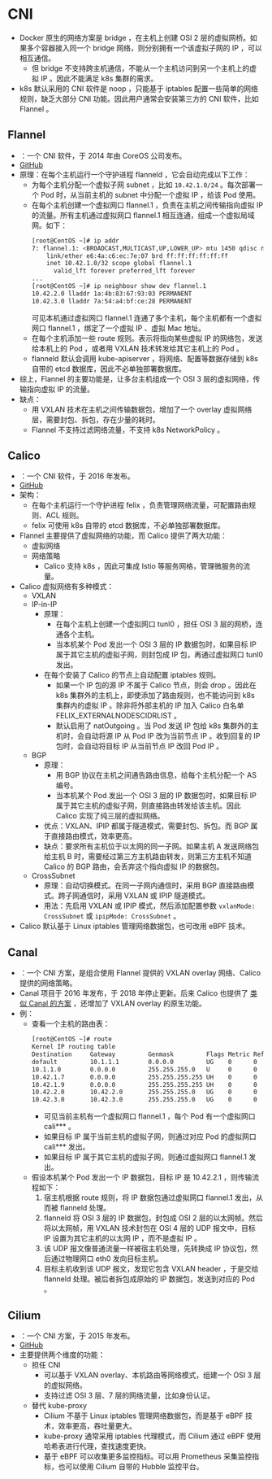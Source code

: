# CNI

- Docker 原生的网络方案是 bridge ，在主机上创建 OSI 2 层的虚拟网桥。如果多个容器接入同一个 bridge 网络，则分别拥有一个该虚拟子网的 IP ，可以相互通信。
  - 但 bridge 不支持跨主机通信，不能从一个主机访问到另一个主机上的虚拟 IP 。因此不能满足 k8s 集群的需求。
- k8s 默认采用的 CNI 软件是 noop ，只能基于 iptables 配置一些简单的网络规则，缺乏大部分 CNI 功能。因此用户通常会安装第三方的 CNI 软件，比如 Flannel 。

## Flannel

- ：一个 CNI 软件，于 2014 年由 CoreOS 公司发布。
- [GitHub](https://github.com/flannel-io/flannel)
- 原理：在每个主机运行一个守护进程 flanneld ，它会自动完成以下工作：
  - 为每个主机分配一个虚拟子网 subnet ，比如 `10.42.1.0/24` 。每次部署一个 Pod 时，从当前主机的 subnet 中分配一个虚拟 IP ，给该 Pod 使用。
  - 在每个主机创建一个虚拟网口 flannel.1 ，负责在主机之间传输指向虚拟 IP 的流量。所有主机通过虚拟网口 flannel.1 相互连通，组成一个虚拟局域网。如下：
    ```sh
    [root@CentOS ~]# ip addr
    7: flannel.1: <BROADCAST,MULTICAST,UP,LOWER_UP> mtu 1450 qdisc noqueue state UNKNOWN group default
        link/ether e6:4a:c6:ec:7e:07 brd ff:ff:ff:ff:ff:ff
        inet 10.42.1.0/32 scope global flannel.1
          valid_lft forever preferred_lft forever
    ...
    [root@CentOS ~]# ip neighbour show dev flannel.1
    10.42.2.0 lladdr 1a:4b:83:67:93:03 PERMANENT
    10.42.3.0 lladdr 7a:54:a4:bf:ce:28 PERMANENT
    ```
    可见本机通过虚拟网口 flannel.1 连通了多个主机，每个主机都有一个虚拟网口 flannel.1 ，绑定了一个虚拟 IP 、虚拟 Mac 地址。
  - 在每个主机添加一些 route 规则。表示将指向某些虚拟 IP 的网络包，发送给本机上的 Pod ，或者用 VXLAN 技术转发给其它主机上的 Pod 。
  - flanneld 默认会调用 kube-apiserver ，将网络、配置等数据存储到 k8s 自带的 etcd 数据库，因此不必单独部署数据库。
- 综上，Flannel 的主要功能是，让多台主机组成一个 OSI 3 层的虚拟网络，传输指向虚拟 IP 的流量。
- 缺点：
  - 用 VXLAN 技术在主机之间传输数据包，增加了一个 overlay 虚拟网络层，需要封包、拆包，存在少量的耗时。
  - Flannel 不支持过滤网络流量，不支持 k8s NetworkPolicy 。

## Calico

- ：一个 CNI 软件，于 2016 年发布。
- [GitHub](https://github.com/projectcalico/calico)
- 架构：
  - 在每个主机运行一个守护进程 felix ，负责管理网络流量，可配置路由规则、ACL 规则。
  - felix 可使用 k8s 自带的 etcd 数据库，不必单独部署数据库。
- Flannel 主要提供了虚拟网络的功能，而 Calico 提供了两大功能：
  - 虚拟网络
  - 网络策略
    - Calico 支持 k8s  ，因此可集成 Istio 等服务网格，管理微服务的流量。
- Calico 虚拟网络有多种模式：
  - VXLAN
  - IP-in-IP
    - 原理：
      - 在每个主机上创建一个虚拟网口 tunl0 ，担任 OSI 3 层的网桥，连通各个主机。
      - 当本机某个 Pod 发出一个 OSI 3 层的 IP 数据包时，如果目标 IP 属于其它主机的虚拟子网，则封包成 IP 包，再通过虚拟网口 tunl0 发出。
    - 在每个安装了 Calico 的节点上自动配置 iptables 规则。
      - 如果一个 IP 包的源 IP 不属于 Calico 节点，则会 drop 。因此在 k8s 集群外的主机上，即使添加了路由规则，也不能访问到 k8s 集群内的虚拟 IP 。除非将外部主机的 IP 加入 Calico 白名单 FELIX_EXTERNALNODESCIDRLIST 。
      - 默认启用了 natOutgoing 。当 Pod 发送 IP 包给 k8s 集群外的主机时，会自动将源 IP 从 Pod IP 改为当前节点 IP 。收到回复的 IP 包时，会自动将目标 IP 从当前节点 IP 改回 Pod IP 。
  - BGP
    - 原理：
      - 用 BGP 协议在主机之间通告路由信息，给每个主机分配一个 AS 编号。
      - 当本机某个 Pod 发出一个 OSI 3 层的 IP 数据包时，如果目标 IP 属于其它主机的虚拟子网，则直接路由转发给该主机。因此 Calico 实现了纯三层的虚拟网络。
    - 优点：VXLAN、IPIP 都属于隧道模式，需要封包、拆包。而 BGP 属于直接路由模式，效率更高。
    - 缺点：要求所有主机位于以太网的同一子网。如果主机 A 发送网络包给主机 B 时，需要经过第三方主机路由转发，则第三方主机不知道 Calico 的 BGP 路由，会丢弃这个指向虚拟 IP 的数据包。
  - CrossSubnet
    - 原理：自动切换模式。在同一子网内通信时，采用 BGP 直接路由模式。跨子网通信时，采用 VXLAN 或 IPIP 隧道模式。
    - 用法：先启用 VXLAN 或 IPIP 模式，然后添加配置参数 `vxlanMode: CrossSubnet` 或 `ipipMode: CrossSubnet` 。
- Calico 默认基于 Linux iptables 管理网络数据包，也可改用 eBPF 技术。

## Canal

- ：一个 CNI 方案，是组合使用 Flannel 提供的 VXLAN overlay 网络、Calico 提供的网络策略。
- Canal 项目于 2016 年发布，于 2018 年停止更新。后来 Calico 也提供了 [类似 Canal 的方案](https://projectcalico.docs.tigera.io/getting-started/kubernetes/flannel/flannel) ，还增加了 VXLAN overlay 的原生功能。
- 例：
  - 查看一个主机的路由表：
    ```sh
    [root@CentOS ~]# route
    Kernel IP routing table
    Destination     Gateway         Genmask         Flags Metric Ref    Use Iface
    default         10.1.1.1        0.0.0.0         UG    0      0        0 eth0
    10.1.1.0        0.0.0.0         255.255.255.0   U     0      0        0 eth0
    10.42.1.7       0.0.0.0         255.255.255.255 UH    0      0        0 cali62e56a2ef6d
    10.42.1.9       0.0.0.0         255.255.255.255 UH    0      0        0 cali8417d296a09
    10.42.2.0       10.42.2.0       255.255.255.0   UG    0      0        0 flannel.1
    10.42.3.0       10.42.3.0       255.255.255.0   UG    0      0        0 flannel.1
    ```
    - 可见当前主机有一个虚拟网口 flannel.1 ，每个 Pod 有一个虚拟网口 cali*** 。
    - 如果目标 IP 属于当前主机的虚拟子网，则通过对应 Pod 的虚拟网口 cali*** 发出。
    - 如果目标 IP 属于其它主机的虚拟子网，则通过虚拟网口 flannel.1 发出。
  - 假设本机某个 Pod 发出一个 IP 数据包，目标 IP 是 10.42.2.1 ，则传输流程如下：
    1. 宿主机根据 route 规则，将 IP 数据包通过虚拟网口 flannel.1 发出，从而被 flanneld 处理。
    2. flanneld 将 OSI 3 层的 IP 数据包，封包成 OSI 2 层的以太网帧。然后将以太网帧，用 VXLAN 技术封包在 OSI 4 层的 UDP 报文中，目标 IP 设置为其它主机的以太网 IP ，而不是虚拟 IP 。
    3. 该 UDP 报文像普通流量一样被宿主机处理，先转换成 IP 协议包，然后通过物理网口 eth0 发向目标主机。
    4. 目标主机收到该 UDP 报文，发现它包含 VXLAN header ，于是交给 flanneld 处理。被后者拆包成原始的 IP 数据包，发送到对应的 Pod 。

## Cilium

- ：一个 CNI 方案，于 2015 年发布。
- [GitHub](https://github.com/cilium/cilium)
- 主要提供两个维度的功能：
  - 担任 CNI
    - 可以基于 VXLAN overlay、本机路由等网络模式，组建一个 OSI 3 层的虚拟网络。
    - 支持过滤 OSI 3 层、7 层的网络流量，比如身份认证。
  - 替代 kube-proxy
    - Cilium 不基于 Linux iptables 管理网络数据包，而是基于 eBPF 技术，效率更高，吞吐量更大。
    - kube-proxy 通常采用 iptables 代理模式，而 Cilium 通过 eBPF 使用哈希表进行代理，查找速度更快。
    - 基于 eBPF 可以收集更多监控指标。可以用 Prometheus 采集监控指标，也可以使用 Cilium 自带的 Hubble 监控平台。
